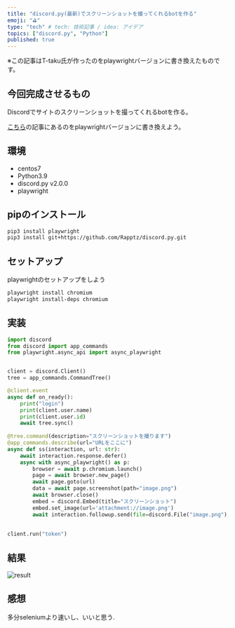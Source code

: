 ```yaml
---
title: "discord.py(最新)でスクリーンショットを撮ってくれるbotを作る"
emoji: "⛳"
type: "tech" # tech: 技術記事 / idea: アイデア
topics: ["discord.py", "Python"]
published: true
---
```


※この記事はT-taku氏が作ったのをplaywrightバージョンに書き換えたものです。

## 今回完成させるもの

Discordでサイトのスクリーンショットを撮ってくれるbotを作る。

[こちら](https://zenn.dev/t_taku0427/articles/55ba3f84f6f89a)の記事にあるのをplaywrightバージョンに書き換えよう。

## 環境

- centos7
- Python3.9
- discord.py v2.0.0
- playwright

## pipのインストール

```bash
pip3 install playwright
pip3 install git+https://github.com/Rapptz/discord.py.git
```

## セットアップ

playwrightのセットアップをしよう

```bash
playwright install chromium
playwright install-deps chromium
```

## 実装

```python
import discord
from discord import app_commands
from playwright.async_api import async_playwright


client = discord.Client()
tree = app_commands.CommandTree()

@client.event
async def on_ready():
    print("login")
    print(client.user.name)
    print(client.user.id)
    await tree.sync()
    
@tree.command(description="スクリーンショットを撮ります")
@app_commands.describe(url="URLをここに")
async def ss(interaction, url: str):
    await interaction.response.defer()
    async with async_playwright() as p:
        browser = await p.chromium.launch()
        page = await browser.new_page()
        await page.goto(url)
        data = await page.screenshot(path="image.png")
        await browser.close()
        embed = discord.Embed(title="スクリーンショット")
        embed.set_image(url='attachment://image.png')
        await interaction.followup.send(file=discord.File("image.png"), embed=embed)
        
        
client.run("token")
```

## 結果

![result](https://media.discordapp.net/attachments/821605889492123690/947808985942204516/unknown_1.png?width=235&height=170)

## 感想

多分seleniumより速いし、いいと思う.
